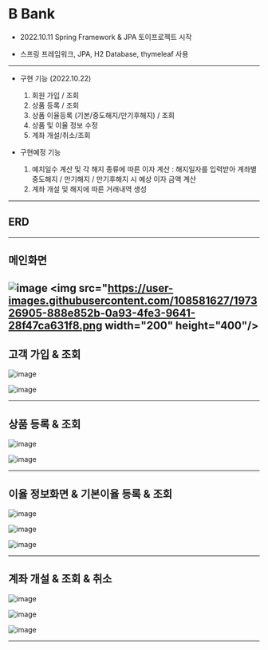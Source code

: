 # B Bank
  
  * 2022.10.11 Spring Framework & JPA 토이프로젝트 시작
  - 스프링 프레임워크, JPA, H2 Database, thymeleaf 사용
---
  
  - 구현 기능 (2022.10.22)  
    1. 회원 가입 / 조회
    2. 상품 등록 / 조회
    3. 상품 이율등록 (기본/중도해지/만기후해지) / 조회
    4. 상품 및 이율 정보 수정
    5. 계좌 개설/취소/조회
   
  - 구현예정 기능
    1. 예치일수 계산 및 각 해지 종류에 따른 이자 계산 : 해지일자를 입력받아 계좌별 중도해지 / 만기해지 / 만기후해지 시 예상 이자 금액 계산
    2. 계좌 개설 및 해지에 따른 거래내역 생성
    
 ---
## ERD
 
 
 ---
## 메인화면
![image](https://user-images.githubusercontent.com/108581627/197326905-888e852b-0a93-4fe3-9641-28f47ca631f8.png)
<img src="https://user-images.githubusercontent.com/108581627/197326905-888e852b-0a93-4fe3-9641-28f47ca631f8.png width="200" height="400"/>
---
## 고객 가입 & 조회
![image](https://user-images.githubusercontent.com/108581627/197326915-0f228543-462d-4e70-9985-269ab2f51874.png)

![image](https://user-images.githubusercontent.com/108581627/197326919-60010059-640f-4cf4-9904-95784a9cc509.png)

---
## 상품 등록 & 조회
![image](https://user-images.githubusercontent.com/108581627/197326935-6a060857-d60d-4eea-a8dc-4c5ceaf64e3e.png)

![image](https://user-images.githubusercontent.com/108581627/197326942-2df16ef1-0f52-43c0-814c-cfca4d3b92f8.png)

---
## 이율 정보화면 & 기본이율 등록 & 조회
![image](https://user-images.githubusercontent.com/108581627/197326946-97d02417-cf08-47cf-a03d-055892266073.png)

![image](https://user-images.githubusercontent.com/108581627/197326952-e3d8d501-4e98-46dc-8c00-7d3309edcd27.png)

![image](https://user-images.githubusercontent.com/108581627/197326970-2f7a5e6a-ba96-44a7-b4cc-8a2410a32323.png)

---
## 계좌 개설 & 조회 & 취소
![image](https://user-images.githubusercontent.com/108581627/197326986-069b3237-a4f9-4d39-b04d-8834e01355a2.png)

![image](https://user-images.githubusercontent.com/108581627/197326998-c5a22dc2-9ce9-49b3-a98d-950bf88e4f90.png)

![image](https://user-images.githubusercontent.com/108581627/197327102-eacad6ac-0dab-4ecf-b50a-755fdbf671c3.png)

---

